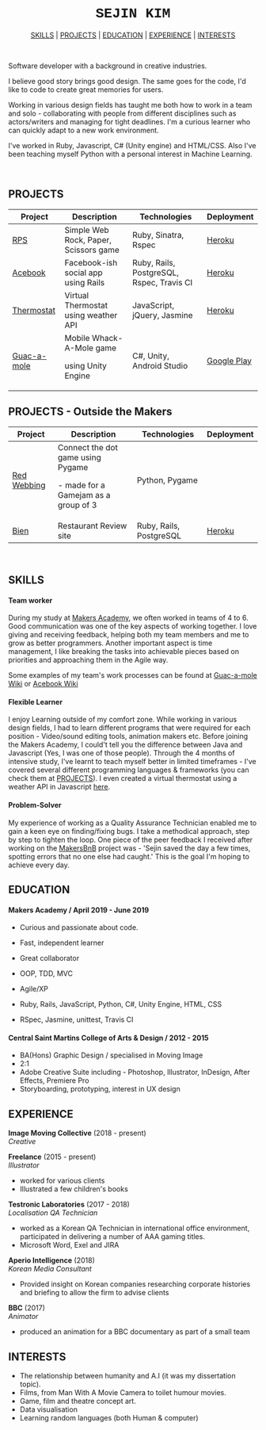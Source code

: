 <h1 align="center" style="font-family: courier new; bold">
 SEJIN KIM </h1>

<div align="center">

[SKILLS](#SKILLS) | [PROJECTS](#PROJECTS) | [EDUCATION](#EDUCATION) | [EXPERIENCE](#EXPERIENCE) | [INTERESTS](#INTERESTS)

</div>

<br>

Software developer with a background in creative industries.

I believe good story brings good design.
The same goes for the code, I'd like to code to create great memories for users.

Working in various design fields has taught me both how to work in a team and solo - collaborating with people from different disciplines such as actors/writers and managing for tight deadlines. I'm a curious learner who can quickly adapt to a new work environment.

I've worked in Ruby, Javascript, C# (Unity engine) and HTML/CSS. Also I've been teaching myself Python with a personal interest in Machine Learning.

<br>

## PROJECTS

| Project | Description | Technologies | Deployment |
|---|---|---|---|
| [RPS](https://github.com/sejinkay/rps-challenge) | Simple Web Rock, Paper, Scissors game | Ruby, Sinatra, Rspec | [Heroku](https://playrockpaperscissors.herokuapp.com/) |
| [Acebook](https://github.com/sejinkay/acebook-MVP) | Facebook-ish social app using Rails | Ruby, Rails, PostgreSQL, Rspec, Travis CI | [Heroku](https://acebook-heroku.herokuapp.com/) |
| [Thermostat](https://github.com/sejinkay/Thermostat) | Virtual Thermostat using weather API | JavaScript, jQuery, Jasmine | [Heroku](https://thermostat-project.herokuapp.com/) |
| [Guac-a-mole](https://github.com/guilhe0756/guac-a-mole) | Mobile Whack-A-Mole game <p> using Unity Engine | C#, Unity, Android Studio | [Google Play](https://play.google.com/store/apps/details?id=com.GuacaMole.WhackaMole) |

## PROJECTS - Outside the Makers

| Project | Description | Technologies | Deployment |
|---|---|---|---|
| [Red Webbing](https://github.com/Hannah-Frost/connect-game-jam) | Connect the dot game using Pygame <p> - made for a Gamejam as a group of 3 | Python, Pygame | |
| [Bien](https://github.com/sejinkay/bien) | Restaurant Review site | Ruby, Rails, PostgreSQL | [Heroku](https://bien-restaurant.herokuapp.com/) |

<br>

## SKILLS

#### Team worker
During my study at [Makers Academy](https://makers.tech/), we often worked in teams of 4 to 6. Good communication was one of the key aspects of working together.
I love giving and receiving feedback, helping both my team members and me to grow as better programmers.
Another important aspect is time management, I like breaking the tasks into achievable pieces based on priorities and approaching them in the Agile way.


Some examples of my team's work processes can be found at [Guac-a-mole Wiki](https://github.com/guilhe0756/guac-a-mole/wiki) or [Acebook Wiki](https://github.com/tsankhalpara/acebook-MVP/wiki)

#### Flexible Learner

I enjoy Learning outside of my comfort zone. While working in various design fields, I had to learn different programs that were required for each position - Video/sound editing tools, animation makers etc. Before joining the Makers Academy, I could't tell you the difference between Java and Javascript (Yes, I was one of those people). Through the 4 months of intensive study, I've learnt to teach myself better in limited timeframes -  I've covered several different programming languages & frameworks (you can check them at [PROJECTS](#PROJECTS)). I even created a virtual thermostat using a weather API in Javascript [here](https://github.com/sejinkay/Thermostat).

#### Problem-Solver

My experience of working as a Quality Assurance Technician enabled me to gain a keen eye on finding/fixing bugs. I take a methodical approach, step by step to tighten the loop. One piece of the peer feedback I received after working on the [MakersBnB](https://github.com/sejinkay/MakersBnB) project was - 'Sejin saved the day a few times, spotting errors that no one else had caught.' This is the goal I'm hoping to achieve every day.

## EDUCATION

#### Makers Academy / April 2019 - June 2019

- Curious and passionate about code.
- Fast, independent learner
- Great collaborator

- OOP, TDD, MVC
- Agile/XP
- Ruby, Rails, JavaScript, Python, C#, Unity Engine, HTML, CSS
- RSpec, Jasmine, unittest, Travis CI

#### Central Saint Martins College of Arts & Design / 2012 - 2015

- BA(Hons) Graphic Design / specialised in Moving Image
- 2:1
- Adobe Creative Suite including - Photoshop, Illustrator, InDesign, After Effects, Premiere Pro
- Storyboarding, prototyping, interest in UX design

## EXPERIENCE

**Image Moving Collective** (2018 - present)    
*Creative*

**Freelance**  (2015 - present)    
*Illustrator*
- worked for various clients
- Illustrated a few children's books

**Testronic Laboratories** (2017 - 2018)   
*Localisation QA Technician*
- worked as a Korean QA Technician in international office environment, participated in delivering a number of AAA gaming titles.
- Microsoft Word, Exel and JIRA

**Aperio Intelligence** (2018)   
*Korean Media Consultant*
- Provided insight on Korean companies researching corporate histories and briefing to allow the firm to advise clients

**BBC**  (2017)    
*Animator*
- produced an animation for a BBC documentary as part of a small team

## INTERESTS
- The relationship between humanity and A.I (it was my dissertation topic).
- Films, from Man With A Movie Camera to toilet humour movies.
- Game, film and theatre concept art.
- Data visualisation
- Learning random languages (both Human & computer)
